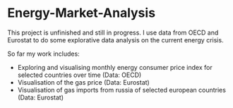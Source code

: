 # Energy-Market-Analysis

This project is unfinished and still in progress. I use data from OECD and Eurostat to do some explorative data analysis on the current energy crisis.

So far my work includes:

* Exploring and visualising monthly energy consumer price index for selected countries over time (Data: OECD)
* Visualisation of the gas price (Data: Eurostat)
* Visualisation of gas imports from russia of selected european countries (Data: Eurostat)

